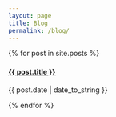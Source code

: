 ```yaml
---
layout: page
title: Blog
permalink: /blog/
---
```


{% for post in site.posts %}
<h4><a href="{{ post.url }}">{{ post.title }}</a></h4>
  <p>{{ post.date | date_to_string }}</p>
{% endfor %}
